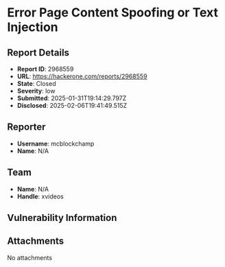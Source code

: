#  Error Page Content Spoofing or Text Injection

## Report Details
- **Report ID**: 2968559
- **URL**: https://hackerone.com/reports/2968559
- **State**: Closed
- **Severity**: low
- **Submitted**: 2025-01-31T19:14:29.797Z
- **Disclosed**: 2025-02-06T19:41:49.515Z

## Reporter
- **Username**: mcblockchamp
- **Name**: N/A

## Team
- **Name**: N/A
- **Handle**: xvideos

## Vulnerability Information


## Attachments
No attachments
